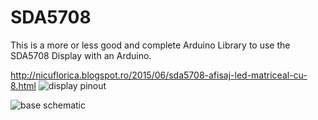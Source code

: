 # SDA5708

This is a more or less good and complete Arduino Library to use the SDA5708 Display with an Arduino.


http://nicuflorica.blogspot.ro/2015/06/sda5708-afisaj-led-matriceal-cu-8.html
![display pinout](http://3.bp.blogspot.com/-Fa7W2CMFpXs/VZI_wPyVA3I/AAAAAAAANqs/-KWFYfiCALs/s1600/connector_rear_SDA5708.PNG)

![base schematic](http://1.bp.blogspot.com/-yChWtL58LC8/VZJQ0B58cxI/AAAAAAAANtI/xeR35yev96E/s1600/arduino_SDA5708.png)

